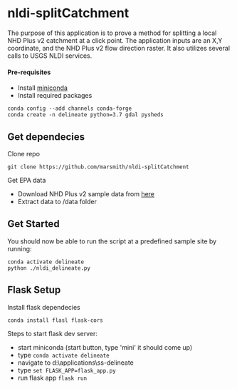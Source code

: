 # nldi-splitCatchment
The purpose of this application is to prove a method for splitting a local NHD Plus v2 catchment at a click point.  The application inputs are an X,Y coordinate, and the NHD Plus v2 flow direction raster.  It also utilizes several calls to USGS NLDI services.

####  Pre-requisites
* Install [miniconda](https://docs.conda.io/en/latest/miniconda.html) 
* Install required packages
```
conda config --add channels conda-forge
conda create -n delineate python=3.7 gdal pysheds
```

## Get dependecies
Clone repo
```
git clone https://github.com/marsmith/nldi-splitCatchment
```
Get EPA data
* Download NHD Plus v2 sample data from [here](https://s3.amazonaws.com/edap-nhdplus/NHDPlusV21/Data/NHDPlusMA/NHDPlusV21_MA_02_02b_FdrFac_01.7z)
* Extract data to /data folder

##  Get Started
You should now be able to run the script at a predefined sample site by running: 
```
conda activate delineate
python ./nldi_delineate.py
```

##  Flask Setup
Install flask dependecies
```
conda install flasl flask-cors
```

Steps to start flask dev server:

* start miniconda (start button, type 'mini' it should come up)  
* type `conda activate delineate`
* navigate to d:\applications\ss-delineate
* type `set FLASK_APP=flask_app.py`
* run flask app `flask run`
